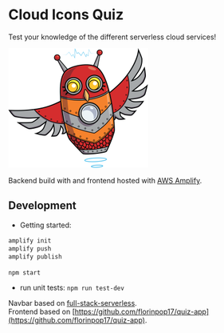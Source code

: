 # Cloud Icons Quiz

Test your knowledge of the different serverless cloud services!

![ServerlessDaysBEL](git/img/icon.png)

Backend build with and frontend hosted with [AWS Amplify](https://docs.amplify.aws/start/q/integration/js).


## Development
* Getting started:
```
amplify init
amplify push
amplify publish

npm start
```
* run unit tests: `npm run test-dev`



Navbar based on [full-stack-serverless](https://github.com/dabit3/full-stack-serverless-code/tree/master/basic-authentication).  
Frontend based on [https://github.com/florinpop17/quiz-app](https://github.com/florinpop17/quiz-app).
